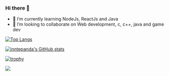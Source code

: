 ### Hi there 👋

<!--
**innatepanda/innatepanda** is a ✨ _special_ ✨ repository because its `README.md` (this file) appears on your GitHub profile.
- 🤔 I’m looking for help with ...
📫 How to reach me: ...
- 😄 Pronouns: ...
 💬 Ask me about ...
-->


- 🌱 I’m currently learning NodeJs, ReactJs and Java
- 👯 I’m looking to collaborate on Web development, c, c++, java and game dev



[![Top Langs](https://github-readme-stats.vercel.app/api/top-langs/?username=innatepanda)](https://github.com/innatepanda/github-readme-stats)



[![inntepanda's GitHub stats](https://github-readme-stats.vercel.app/api?username=innatepanda&theme=dark)](https://github.com/innatepanda/github-readme-stats)

[![trophy](https://github-profile-trophy.vercel.app/?username=innatepanda&theme=onedark)](https://github.com/inntepanda/github-profile-trophy)

![](https://komarev.com/ghpvc/?username=innatepanda&color=green)

